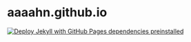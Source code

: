 # aaaahn.github.io

[![Deploy Jekyll with GitHub Pages dependencies preinstalled](https://github.com/aaaahn/aaaahn.github.io/actions/workflows/jekyll-gh-pages.yml/badge.svg)](https://github.com/aaaahn/aaaahn.github.io/actions/workflows/jekyll-gh-pages.yml)
